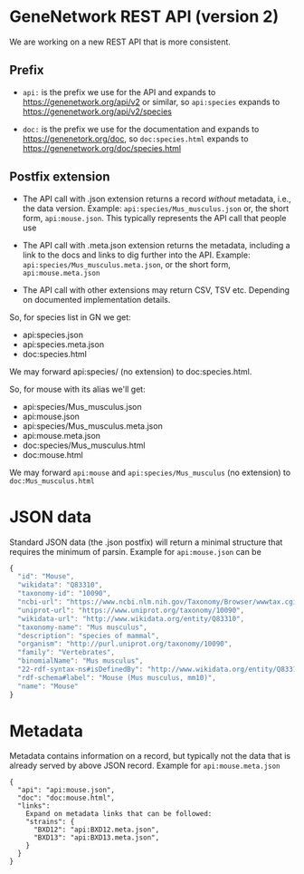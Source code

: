# GeneNetwork REST API (version 2)

We are working on a new REST API that is more consistent.

## Prefix

* `api:` is the prefix we use for the API and expands to https://genenetwork.org/api/v2 or similar, so `api:species` expands to https://genenetwork.org/api/v2/species

* `doc:` is the prefix we use for the documentation and expands to https://genenetork.org/doc, so `doc:species.html` expands to https://genenetwork.org/doc/species.html

## Postfix extension

* The API call with .json extension returns a record *without* metadata, i.e., the data version. Example: `api:species/Mus_musculus.json` or, the short form, `api:mouse.json`. This typically represents the API call that people use

* The API call with .meta.json extension returns the metadata, including a link to the docs and links to dig further into the API. Example: `api:species/Mus_musculus.meta.json`, or the short form, `api:mouse.meta.json`

* The API call with other extensions may return CSV, TSV etc. Depending on documented implementation details.

So, for species list in GN we get:

* api:species.json
* api:species.meta.json
* doc:species.html

We may forward api:species/ (no extension) to doc:species.html.

So, for mouse with its alias we'll get:

* api:species/Mus_musculus.json
* api:mouse.json
* api:species/Mus_musculus.meta.json
* api:mouse.meta.json
* doc:species/Mus_musculus.html
* doc:mouse.html

We may forward `api:mouse` and `api:species/Mus_musculus` (no extension) to `doc:Mus_musculus.html`

# JSON data

Standard JSON data (the .json postfix) will return a minimal structure that requires the minimum of parsin. Example for `api:mouse.json` can be

```js
{
  "id": "Mouse",
  "wikidata": "Q83310",
  "taxonomy-id": "10090",
  "ncbi-url": "https://www.ncbi.nlm.nih.gov/Taxonomy/Browser/wwwtax.cgi?mode=Info&id=10090",
  "uniprot-url": "https://www.uniprot.org/taxonomy/10090",
  "wikidata-url": "http://www.wikidata.org/entity/Q83310",
  "taxonomy-name": "Mus musculus",
  "description": "species of mammal",
  "organism": "http://purl.uniprot.org/taxonomy/10090",
  "family": "Vertebrates",
  "binomialName": "Mus musculus",
  "22-rdf-syntax-ns#isDefinedBy": "http://www.wikidata.org/entity/Q83310",
  "rdf-schema#label": "Mouse (Mus musculus, mm10)",
  "name": "Mouse"
}
```

# Metadata

Metadata contains information on a record, but typically not the data that is already served by above JSON record. Example for `api:mouse.meta.json`

```
{
  "api": "api:mouse.json",
  "doc": "doc:mouse.html",
  "links":
    Expand on metadata links that can be followed:
    "strains": {
      "BXD12": "api:BXD12.meta.json",
      "BXD13": "api:BXD13.meta.json",
    }
  }
}
```

